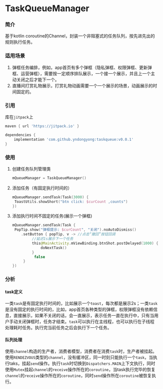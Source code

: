 # TaskQueueManager

### 简介

基于kotlin coroutine的Channel，封装一个非阻塞式的任务队列，按先进先出的规则执行任务。

### 适用场景

1. 弹框任务编排，例如，app首页有多个弹框（隐私弹框、权限弹框、更新弹框、运营弹框），需要按一定顺序排队展示，一个接一个展示，并且上一个主动关闭之后才能下一个。
2. 直播间打赏礼物展示，打赏礼物动画需要一个一个展示的场景，动画展示的时间固定的。

### 引用

库在`jitpack`上

```groovy
maven { url 'https://jitpack.io' }
```

```groovy
dependencies {
    implementation 'com.github.yndongyong:taskqueue:v0.0.1'
}
```

### 使用

1. 创建任务队列管理类

   ```kotlin
   mQueueManager = TaskQueueManager()
   ```

2. 添加任务（有固定执行时间的）

   ```kotlin
   mQueueManager.sendTask(Task(3000) {
   	ToastUtils.showShort("btn click: $curCount ,counts")
   })
   ```

3. 添加执行时间不固定的任务(展示一个弹框)

   ```kotlin
   mQueueManager.sendTask(Task {
   	PopTip.show("弹框提示: $curCount", "关闭").noAutoDismiss()
       .setButton { popTip, v -> //点击“撤回”按钮回调
            //延迟1s展示下一个任务
            this@MainActivity.mViewBinding.btnShot.postDelayed(1000) {
                doNextTask()
            }
             false
        }
   })
   ```

   

### 分析

#### task定义

一类`task`是有固定执行时间的，比如展示一个`toast`，每次都是展示2s；一类`task`是没有固定的执行时间的，比如，app首页各种类型的弹框，权限弹框没有依赖信息，直接展示，如果不关闭的话，会一直展示，表示任务一直在执行中，只有当用户手动关闭弹框时，任务才结束。`task`可以执行在主线程，也可以执行在子线程处理耗时任务。执行完当前任务之后会执行下一个任务。

#### 队列处理

使用`channel`构造的生产者，消费者模型，消费者在消费`task`时，生产者被挂起。使用`RENDEZVOUS`类型的`channel`，没有缓冲区，同一时刻只能执行一个`task`，当执行taks，挂起`send`操作。执行`task`时切换到`Dispatchers.MAIN`上下文执行，同时使用`Mutex`挂起`channel`的`receive`操作所在的`coroutine`，当task执行完毕的恢复`channel`的`receive`操作所在的`coroutine`，同时`send`操作所在`coroutine`被恢复执行。



